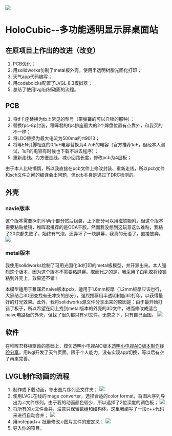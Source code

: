 ![](/Images/HoloCubic.jpg)

# HoloCubic--多功能透明显示屏桌面站

## 在原项目上作出的改进（改变）
  1. PCB优化；
  2. 用solidworks仿制了metal板外壳，使用半透明树脂光固化打印；
  3. 天气app代码编写；
  4. 用codebolcks配置了LVGL 8.3模拟器；
  5. 总结了使用lvgl自制动画的流程。

## PCB
  1. 将tf卡座替换为tb上常见的型号（带弹簧的可以自锁的那种）；
  2. 替换fpc-8p封装，稚晖君的fpc排座最大的2个焊盘位置有点靠外，和我买的不一样；
  3. 将LDO替换为最大电流为500ma的rt9013；
  4. 将与EN引脚相连的0.1uF电容替换为4.7uF的电容（官方推荐1uF，但经本人测试，1uF的电容有时候也下载不进去程序）；
  5. 重新走线。为方便走线，减小回路长度，修改pcb为4层板；

  由于本人比较懒惰，所以我直接在pcb文件上修改封装、重新走线，所以pcb文件和sch文件之间的编译会出问题，但pcb本身是通过了DRC检测的。

## 外壳
### navie版本
  这个版本需要3d打印两个部分然后组装，上下部分可以用磁铁吸附。但这个版本需要粘贴棱镜，稚晖君推荐的是OCA干胶。然而我没想到这玩意这么难粘，我粘了20次都失败了，始终有气泡，还弄坏了一块屏幕，我真的无语了，直接放弃。
![](/Images/metal_model.jpg)
### metal版本
  我使用solidworks绘制了可用光固化3d打印的metal板模型，并开源出来。本人强烈这个版本，因为这个版本不需要粘屏幕。取而代之的是，我采用了白乳胶将棱镜粘到外壳上，效果还不错！
  
  本模型适用于稚晖君naive版本pcb，适用于1.6mm板厚（1.2mm板厚应该也行，大家结合3D图查找有无冲突的部分），强烈推荐用半透明树脂3D打印，以获得最好的灯光效果。此外，我将solidworks源文件分享出来的原因是：由于最开始打错了板子，所以希望在网上找到metal版本的外壳的3D文件，进而修改成适合naive电路板的外壳，但找了很久都只有stl文件。无奈之下，只有自己画图。
  ![](/Images/navie_model.jpg)
## 软件
  在稚晖君移植驱动的基础上，模仿透明小电视AIO版本[透明小电视AIO版本制作经验分享](https://www.bilibili.com/video/BV1d3411T77a/?spm_id_from=333.788.recommend_more_video.0&vd_source=e6cfc8577ccc9621465b12d49ef2c1c3)，用lvgl开发了天气页面。限于个人能力，没有实现app切换，等以后有空了再来完善。

## LVGL制作动画的流程
  1. 制作或下载动画，导出图片序列至文件夹；
  ![](/Images/make_anim_1.jpg)
  2. 使用LVGL在线的image converter，选择合适的color format，将图片序列导出为.c文件序列。由于我的动画颜色较少，所以选择了2位深度的调色板；
  ![](/Images/make_anim_2.jpg)
  3. 将所有的.c文件合并，注意只保留数组和结构体。这里我编写了一段c++代码来进行自动合并；
  ![](/Images/make_anim_3.jpg)
  4. 用notepad++ 批量修改.c图片文件的宏定义；
  ![](/Images/make_anim_4.jpg)
  5. 导入你的项目。

